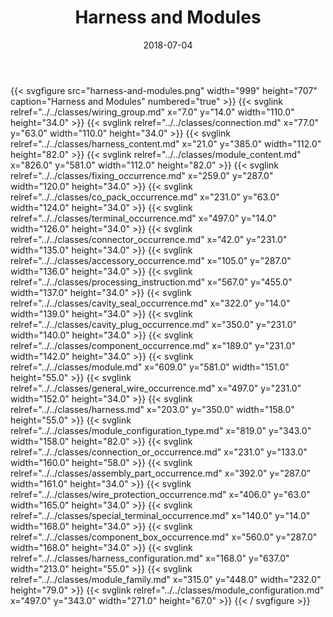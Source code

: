 ﻿---
title: Harness and Modules
toc: false
type: specs
layout: diagram
date: "2018-07-04"
draft: false
specification: KBL
version: 2.5
documentType: "Recommendation"
elementType: Diagram
classes:
  - Wiring_group
  - Connection
  - Harness_content
  - Module_content
  - Fixing_occurrence
  - Co_pack_occurrence
  - Terminal_occurrence
  - Connector_occurrence
  - Accessory_occurrence
  - Processing_instruction
  - Cavity_seal_occurrence
  - Cavity_plug_occurrence
  - Component_occurrence
  - Module
  - General_wire_occurrence
  - Harness
  - Module_configuration_type
  - Connection_or_occurrence
  - Assembly_part_occurrence
  - Wire_protection_occurrence
  - Special_terminal_occurrence
  - Component_box_occurrence
  - Harness_configuration
  - Module_family
  - Module_configuration
menu:
  KBL-2.5:    
    parent: presentation
    identifier: presentation/harness-and-modules
    weight: 1004 

# Prev/next pager order (if `docs_section_pager` enabled in `params.toml`)
weight: 1004
---
{{< svgfigure src="harness-and-modules.png" width="999" height="707" caption="Harness and Modules" numbered="true" >}}
  {{< svglink relref="../../classes/wiring_group.md" x="7.0" y="14.0" width="110.0" height="34.0" >}}
  {{< svglink relref="../../classes/connection.md" x="77.0" y="63.0" width="110.0" height="34.0" >}}
  {{< svglink relref="../../classes/harness_content.md" x="21.0" y="385.0" width="112.0" height="82.0" >}}
  {{< svglink relref="../../classes/module_content.md" x="826.0" y="581.0" width="112.0" height="82.0" >}}
  {{< svglink relref="../../classes/fixing_occurrence.md" x="259.0" y="287.0" width="120.0" height="34.0" >}}
  {{< svglink relref="../../classes/co_pack_occurrence.md" x="231.0" y="63.0" width="124.0" height="34.0" >}}
  {{< svglink relref="../../classes/terminal_occurrence.md" x="497.0" y="14.0" width="126.0" height="34.0" >}}
  {{< svglink relref="../../classes/connector_occurrence.md" x="42.0" y="231.0" width="135.0" height="34.0" >}}
  {{< svglink relref="../../classes/accessory_occurrence.md" x="105.0" y="287.0" width="136.0" height="34.0" >}}
  {{< svglink relref="../../classes/processing_instruction.md" x="567.0" y="455.0" width="137.0" height="34.0" >}}
  {{< svglink relref="../../classes/cavity_seal_occurrence.md" x="322.0" y="14.0" width="139.0" height="34.0" >}}
  {{< svglink relref="../../classes/cavity_plug_occurrence.md" x="350.0" y="231.0" width="140.0" height="34.0" >}}
  {{< svglink relref="../../classes/component_occurrence.md" x="189.0" y="231.0" width="142.0" height="34.0" >}}
  {{< svglink relref="../../classes/module.md" x="609.0" y="581.0" width="151.0" height="55.0" >}}
  {{< svglink relref="../../classes/general_wire_occurrence.md" x="497.0" y="231.0" width="152.0" height="34.0" >}}
  {{< svglink relref="../../classes/harness.md" x="203.0" y="350.0" width="158.0" height="55.0" >}}
  {{< svglink relref="../../classes/module_configuration_type.md" x="819.0" y="343.0" width="158.0" height="82.0" >}}
  {{< svglink relref="../../classes/connection_or_occurrence.md" x="231.0" y="133.0" width="160.0" height="58.0" >}}
  {{< svglink relref="../../classes/assembly_part_occurrence.md" x="392.0" y="287.0" width="161.0" height="34.0" >}}
  {{< svglink relref="../../classes/wire_protection_occurrence.md" x="406.0" y="63.0" width="165.0" height="34.0" >}}
  {{< svglink relref="../../classes/special_terminal_occurrence.md" x="140.0" y="14.0" width="168.0" height="34.0" >}}
  {{< svglink relref="../../classes/component_box_occurrence.md" x="560.0" y="287.0" width="168.0" height="34.0" >}}
  {{< svglink relref="../../classes/harness_configuration.md" x="168.0" y="637.0" width="213.0" height="55.0" >}}
  {{< svglink relref="../../classes/module_family.md" x="315.0" y="448.0" width="232.0" height="79.0" >}}
  {{< svglink relref="../../classes/module_configuration.md" x="497.0" y="343.0" width="271.0" height="67.0" >}}
{{< / svgfigure >}}
